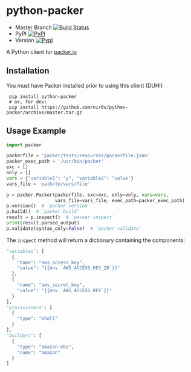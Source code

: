 python-packer
=============

* Master Branch [![Build Status](https://travis-ci.org/nir0s/python-packer.svg?branch=master)](https://travis-ci.org/nir0s/python-packer)
* PyPI [![PyPI](http://img.shields.io/pypi/dm/python-packer.svg)](http://img.shields.io/pypi/dm/python-packer.svg)
* Version [![PypI](http://img.shields.io/pypi/v/python-packer.svg)](http://img.shields.io/pypi/v/python-packer.svg)


A Python client for [packer.io](http://www.packer.io)

## Installation

You must have Packer installed prior to using this client (DUH!)

```shell
 pip install python-packer
 # or, for dev:
 pip install https://github.com/nir0s/python-packer/archive/master.tar.gz
```

## Usage Example

```python
import packer

packerfile = 'packer/tests/resources/packerfile.json'
packer_exec_path = '/usr/bin/packer'
exc = []
only = []
vars = {"variable1": "y", "variable2": "value"}
vars_file = 'path/to/vars/file'

p = packer.Packer(packerfile, exc=exc, only=only, vars=vars,
                  vars_file=vars_file, exec_path=packer_exec_path)
p.version()  # `packer version`
p.build()  # `packer build`
result = p.inspect()  # `packer inspect`
print(result.parsed_output)
p.validate(syntax_only=False)  # `packer validate`
```

The `inspect` method will return a dictionary containing the components:

```python
"variables": [
  {
    "name": "aws_access_key",
    "value": "{{env `AWS_ACCESS_KEY_ID`}}"
  },
  {
    "name": "aws_secret_key",
    "value": "{{env `AWS_ACCESS_KEY`}}"
  }
],
"provisioners": [
  {
    "type": "shell"
  }
],
"builders": [
  {
    "type": "amazon-ebs",
    "name": "amazon"
  }
]
```
